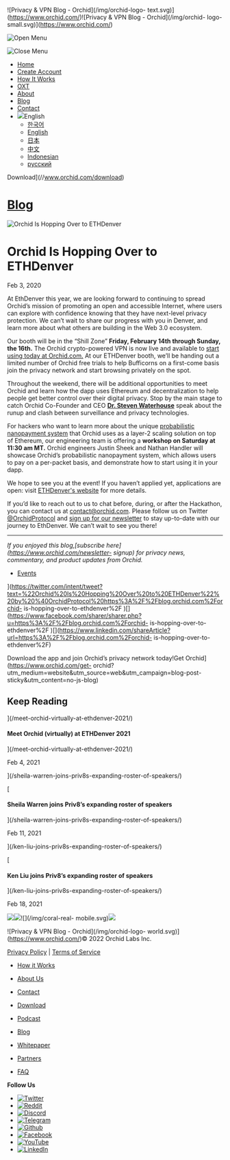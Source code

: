 ![Privacy & VPN Blog - Orchid](/img/orchid-logo-
text.svg)](https://www.orchid.com/)![Privacy & VPN Blog - Orchid](/img/orchid-
logo-small.svg)](https://www.orchid.com/)

![Open Menu](/img/icons/hamburger.svg)

![Close Menu](/img/icons/close.svg)

  * [Home](https://www.orchid.com/)
  * [Create Account](https://www.orchid.com/join)
  * [How It Works](https://www.orchid.com/how-it-works)
  * [OXT](https://www.orchid.com/oxt)
  * [About](https://www.orchid.com/about-us)
  * [Blog](/)
  * [Contact](https://www.orchid.com/contact)
  * ![](/img/globe.svg)English
    * [한국어](//blog.ko.orchid.com/orchid-is-hopping-over-to-ethdenver/)
    * [English](//blog.orchid.com/orchid-is-hopping-over-to-ethdenver/)
    * [日本](//blog.ja.orchid.com/orchid-is-hopping-over-to-ethdenver/)
    * [中文](//blog.zh.orchid.com/orchid-is-hopping-over-to-ethdenver/)
    * [Indonesian](//blog.id.orchid.com/orchid-is-hopping-over-to-ethdenver/)
    * [русский](//blog.ru.orchid.com/orchid-is-hopping-over-to-ethdenver/)

Download](//www.orchid.com/download)

# [Blog](/)

![Orchid Is Hopping Over to
ETHDenver](/static/eae236abf31bad0268e62c8d36783195/ETHDenver_Bunnicorn.png)

# Orchid Is Hopping Over to ETHDenver

Feb 3, 2020  
  

At EthDenver this year, we are looking forward to continuing to spread
Orchid’s mission of promoting an open and accessible Internet, where users can
explore with confidence knowing that they have next-level privacy protection.
We can’t wait to share our progress with you in Denver, and learn more about
what others are building in the Web 3.0 ecosystem.

Our booth will be in the “Shill Zone” **Friday, February 14th through Sunday,
the 16th.** The Orchid crypto-powered VPN is now live and available to [start
using today at Orchid.com.](https://www.orchid.com/) At our ETHDenver booth,
we’ll be handing out a limited number of Orchid free trials to help Bufficorns
on a first-come basis join the privacy network and start browsing privately on
the spot.

Throughout the weekend, there will be additional opportunities to meet Orchid
and learn how the dapp uses Ethereum and decentralization to help people get
better control over their digital privacy. Stop by the main stage to catch
Orchid Co-Founder and CEO **[Dr. Steven
Waterhouse](https://www.linkedin.com/in/waterhousephd/)** speak about the
runup and clash between surveillance and privacy technologies.

For hackers who want to learn more about the unique [probabilistic nanopayment
system](/introducing-nanopayments/) that Orchid uses as a layer-2 scaling
solution on top of Ethereum, our engineering team is offering a **workshop on
Saturday at 11:30 am MT.** Orchid engineers Justin Sheek and Nathan Handler
will showcase Orchid’s probabilistic nanopayment system, which allows users to
pay on a per-packet basis, and demonstrate how to start using it in your dapp.

We hope to see you at the event! If you haven’t applied yet, applications are
open: visit [ETHDenver's website](https://www.ethdenver.com/) for more
details.

If you’d like to reach out to us to chat before, during, or after the
Hackathon, you can contact us at contact@orchid.com. Please follow us on
Twitter [@OrchidProtocol](https://twitter.com/orchidprotocol?lang=en) and
[sign up for our newsletter](https://www.orchid.com/#newsletter-signup) to
stay up-to-date with our journey to EthDenver. We can’t wait to see you there!

* * *

 _If you enjoyed this blog,[subscribe here](https://www.orchid.com/newsletter-
signup) for privacy news, commentary, and product updates from Orchid._

  * [Events](/tag/events/)

](https://twitter.com/intent/tweet?text=%22Orchid%20Is%20Hopping%20Over%20to%20ETHDenver%22%20by%20%40OrchidProtocol%20https%3A%2F%2Fblog.orchid.com%2Forchid-
is-hopping-over-to-ethdenver%2F
)[](https://www.facebook.com/sharer/sharer.php?u=https%3A%2F%2Fblog.orchid.com%2Forchid-
is-hopping-over-to-ethdenver%2F
)[](https://www.linkedin.com/shareArticle?url=https%3A%2F%2Fblog.orchid.com%2Forchid-
is-hopping-over-to-ethdenver%2F)

Download the app and join Orchid’s privacy network today!Get
Orchid](https://www.orchid.com/get-
orchid?utm_medium=website&utm_source=web&utm_campaign=blog-post-
sticky&utm_content=no-js-blog)

## Keep Reading

](/meet-orchid-virtually-at-ethdenver-2021/)

#### Meet Orchid (virtually) at ETHDenver 2021

](/meet-orchid-virtually-at-ethdenver-2021/)

Feb 4, 2021

](/sheila-warren-joins-priv8s-expanding-roster-of-speakers/)

[

#### Sheila Warren joins Priv8’s expanding roster of speakers

](/sheila-warren-joins-priv8s-expanding-roster-of-speakers/)

Feb 11, 2021

](/ken-liu-joins-priv8s-expanding-roster-of-speakers/)

[

#### Ken Liu joins Priv8’s expanding roster of speakers

](/ken-liu-joins-priv8s-expanding-roster-of-speakers/)

Feb 18, 2021

![](/img/coral-electric.svg)![](/img/coral-real.svg)![](/img/coral-real-
mobile.svg)![](/img/footer-fish.svg)

![Privacy & VPN Blog - Orchid](/img/orchid-logo-
world.svg)](https://www.orchid.com/)© 2022 Orchid Labs Inc.

[Privacy Policy](https://www.orchid.com/privacy-policy) | [Terms of
Service](https://www.orchid.com/service-terms)

  * [How it Works](https://www.orchid.com/how-it-works)
  * [About Us](https://www.orchid.com/about-us)
  * [Contact](https://www.orchid.com/contact)

  * [Download](https://www.orchid.com/download)
  * [Podcast](https://www.orchid.com/podcast)
  * [Blog](/)

  * [Whitepaper](https://www.orchid.com/assets/whitepaper/whitepaper.pdf)
  * [Partners](https://www.orchid.com/partners)
  * [FAQ](https://www.orchid.com/faq)

 **Follow Us**

  * [![Twitter](/img/icons/social-twitter.svg)](https://twitter.com/OrchidProtocol)
  * [![Reddit](/img/icons/reddit.svg)](https://www.reddit.com/r/orchid/)
  * [![Discord](/img/icons/social-discord.svg)](https://discord.gg/GDbxmjxX9F)
  * [![Telegram](/img/icons/social-telegram.svg)](https://www.t.me/OrchidOfficial)
  * [![Github](/img/icons/social-github.svg)](https://github.com/OrchidTechnologies)
  * [![Facebook](/img/icons/social-facebook.svg)](https://www.facebook.com/OrchidProtocol)
  * [![YouTube](/img/icons/social-youtube.svg)](https://www.youtube.com/channel/UCIH_BKBlNemsCzDhPYZBlHw)
  * [![LinkedIn](/img/icons/social-linkedin.svg)](https://www.linkedin.com/company/orchidprotocol)

